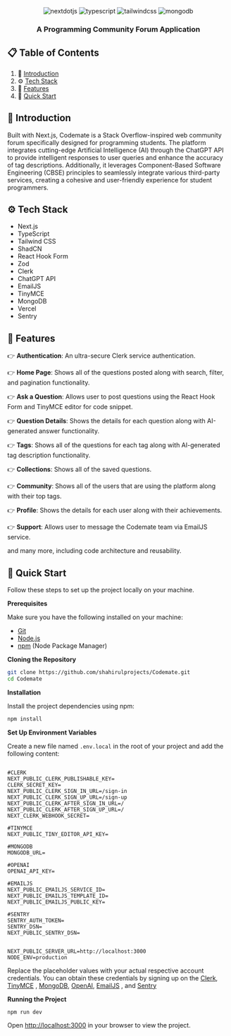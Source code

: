 <div align="center">
  
  
  <div>
    <img src="https://img.shields.io/badge/-Next_JS-black?style=for-the-badge&logoColor=white&logo=nextdotjs&color=000000" alt="nextdotjs" />
    <img src="https://img.shields.io/badge/-TypeScript-black?style=for-the-badge&logoColor=white&logo=typescript&color=3178C6" alt="typescript" />
    <img src="https://img.shields.io/badge/-Tailwind_CSS-black?style=for-the-badge&logoColor=white&logo=tailwindcss&color=06B6D4" alt="tailwindcss" />
    <img src="https://img.shields.io/badge/MongoDB-4EA94B?style=for-the-badge&logo=mongodb&logoColor=white" alt="mongodb" />
  </div>

  <h3 align="center">A Programming Community Forum Application</h3>

  
</div>

## 📋 <a name="table">Table of Contents</a>

1. 🤖 [Introduction](#introduction)
2. ⚙️ [Tech Stack](#tech-stack)
3. 🔋 [Features](#features)
4. 🤸 [Quick Start](#quick-start)


## <a name="introduction">🤖 Introduction</a>

Built with Next.js, Codemate is a Stack Overflow-inspired web community forum specifically designed for programming students.  The platform integrates cutting-edge Artificial Intelligence (AI) through the ChatGPT API to provide intelligent responses to user queries and enhance the accuracy of tag descriptions. Additionally, it leverages Component-Based Software Engineering (CBSE) principles to seamlessly integrate various third-party services, creating a cohesive and user-friendly experience for student programmers.

## <a name="tech-stack">⚙️ Tech Stack</a>

- Next.js
- TypeScript
- Tailwind CSS
- ShadCN
- React Hook Form
- Zod
- Clerk
- ChatGPT API
- EmailJS
- TinyMCE
- MongoDB
- Vercel
- Sentry

## <a name="features">🔋 Features</a>

👉 **Authentication**: An ultra-secure Clerk service authentication.

👉 **Home Page**: Shows all of the questions posted along with search, filter, and pagination functionality.

👉 **Ask a Question**: Allows user to post questions using the React Hook Form and TinyMCE editor for code snippet.

👉 **Question Details**: Shows the details for each question along with AI-generated answer functionality.

👉 **Tags**: Shows all of the questions for each tag along with AI-generated tag description functionality.

👉 **Collections**: Shows all of the saved questions.

👉 **Community**: Shows all of the users that are using the platform along with their top tags.

👉 **Profile**: Shows the details for each user along with their achievements.

👉 **Support**: Allows user to message the Codemate team via EmailJS service.


and many more, including code architecture and reusability. 

## <a name="quick-start">🤸 Quick Start</a>

Follow these steps to set up the project locally on your machine.

**Prerequisites**

Make sure you have the following installed on your machine:

- [Git](https://git-scm.com/)
- [Node.js](https://nodejs.org/en)
- [npm](https://www.npmjs.com/) (Node Package Manager)

**Cloning the Repository**

```bash
git clone https://github.com/shahirulprojects/Codemate.git
cd Codemate
```

**Installation**

Install the project dependencies using npm:

```bash
npm install
```

**Set Up Environment Variables**

Create a new file named `.env.local` in the root of your project and add the following content:

```env.local

#CLERK
NEXT_PUBLIC_CLERK_PUBLISHABLE_KEY=
CLERK_SECRET_KEY=
NEXT_PUBLIC_CLERK_SIGN_IN_URL=/sign-in
NEXT_PUBLIC_CLERK_SIGN_UP_URL=/sign-up
NEXT_PUBLIC_CLERK_AFTER_SIGN_IN_URL=/
NEXT_PUBLIC_CLERK_AFTER_SIGN_UP_URL=/
NEXT_CLERK_WEBHOOK_SECRET=

#TINYMCE
NEXT_PUBLIC_TINY_EDITOR_API_KEY=

#MONGODB
MONGODB_URL=

#OPENAI
OPENAI_API_KEY=

#EMAILJS
NEXT_PUBLIC_EMAILJS_SERVICE_ID=
NEXT_PUBLIC_EMAILJS_TEMPLATE_ID=
NEXT_PUBLIC_EMAILJS_PUBLIC_KEY=

#SENTRY
SENTRY_AUTH_TOKEN=
SENTRY_DSN=
NEXT_PUBLIC_SENTRY_DSN=


NEXT_PUBLIC_SERVER_URL=http://localhost:3000
NODE_ENV=production

```

Replace the placeholder values with your actual respective account credentials. You can obtain these credentials by signing up on the [Clerk](https://clerk.com/), [TinyMCE](https://www.tiny.cloud/) , [MongoDB](https://www.mongodb.com/), [OpenAI](https://platform.openai.com/playground), [EmailJS](https://www.emailjs.com/) , and [Sentry](https://sentry.io/welcome/?utm_source=google&utm_medium=cpc&utm_id=%7B20403208976%7D&utm_campaign=Google_Search_Brand_SentryKW_ROW_Alpha&utm_content=g&utm_term=sentry&gad_source=1&gclid=CjwKCAjwyJqzBhBaEiwAWDRJVILOnBSw_ArmnKuwI38GZj0MvCQMSO-gRCFMYwEF-UE2zXXU1PEyIBoC458QAvD_BwE)

**Running the Project**

```bash
npm run dev
```

Open [http://localhost:3000](http://localhost:3000) in your browser to view the project.



